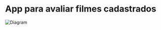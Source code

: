 # App para avaliar filmes cadastrados

![Diagram](https://github.com/user-attachments/assets/31eefe40-0ad6-478a-b860-1ce77114adb1)

